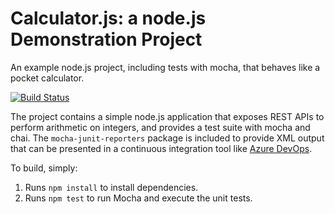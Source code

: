 Calculator.js: a node.js Demonstration Project
==============================================
An example node.js project, including tests with mocha, that behaves like
a pocket calculator.

[![Build Status](https://dev.azure.com/DevOps-Learning-Journey/Integrating%20External%20Source%20Control%20with%20Azure%20Pipelines/_apis/build/status/WardBarakat.calculator?branchName=master)](https://dev.azure.com/DevOps-Learning-Journey/Integrating%20External%20Source%20Control%20with%20Azure%20Pipelines/_build/latest?definitionId=5&branchName=master)

The project contains a simple node.js application that exposes REST APIs
to perform arithmetic on integers, and provides a test suite with mocha
and chai.  The `mocha-junit-reporters` package is included to provide XML
output that can be presented in a continuous integration tool like
[Azure DevOps](https://azure.com/devops).

To build, simply:

1. Runs `npm install` to install dependencies.
2. Runs `npm test` to run Mocha and execute the unit tests.

